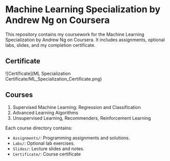 # Machine Learning Specialization by Andrew Ng on Coursera

This repository contains my coursework for the Machine Learning Specialization by Andrew Ng on Coursera. It includes assignments, optional labs, slides, and my completion certificate.

## Certificate

![Certificate](ML Specialization Certificate/ML_Specialization_Certificate.png)

## Courses

1. Supervised Machine Learning: Regression and Classification
2. Advanced Learning Algorithms
3. Unsupervised Learning, Recommenders, Reinforcement Learning

Each course directory contains:
- `Assignments/`: Programming assignments and solutions.
- `Labs/`: Optional lab exercises.
- `Slides/`: Lecture slides and notes.
- `Certificate/`: Course certificate
